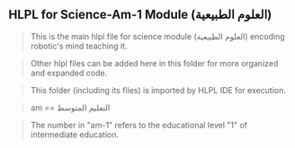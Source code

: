 ## HLPL for Science-Am-1 Module (العلوم الطبيعية)
>This is the main hlpl file for science module (العلوم الطبيعية) encoding robotic's mind teaching it.

>Other hlpl files can be added here in this folder for more organized and expanded code.

>This folder (including its files) is imported by HLPL IDE for execution.

>am == التعليم المتوسط

>The number in "am-1" refers to the educational level "1" of intermediate education.
